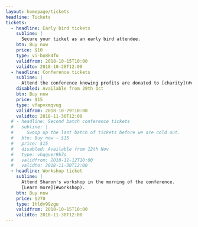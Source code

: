 ```yaml
---
layout: homepage/tickets
headline: Tickets
tickets:
  - headline: Early bird tickets
    subline: |
      Secure your ticket as an early bird attendee.
    btn: Buy now
    price: $10
    type: vi-bo8k4fu
    validfrom: 2018-10-15T10:00
    validto: 2018-10-28T12:00
  - headline: Conference tickets
    subline: |
      Attend the conference knowing profits are donated to [charity](#charity).
    disabled: Available from 29th Oct
    btn: Buy now
    price: $15
    type: vfapvxmqvug
    validfrom: 2018-10-29T10:00
    validto: 2018-11-30T12:00
  # - headline: Second batch conference tickets
  #   subline: |
  #     Swoop up the last batch of tickets before we are cold out.
  #   btn: Buy now – $15
  #   price: $15
  #   disabled: Available from 12th Nov
  #   type: vhqguer9b7s
  #   validfrom: 2018-11-12T10:00
  #   validto: 2018-11-30T12:00
  - headline: Workshop ticket
    subline: |
      Attend Sharon's workshop in the morning of the conference.
      [Learn more](#workshop).
    btn: Buy now
    price: $270
    type: 1hldv99zgu
    validfrom: 2018-10-15T10:00
    validto: 2018-11-30T12:00
---
```

